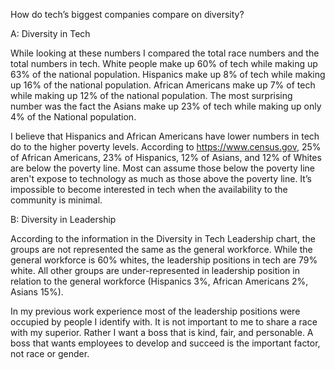 How do tech’s biggest companies compare on diversity?

A: Diversity in Tech

While looking at these numbers I compared the total race numbers and the total numbers in tech. White people make up 60% of tech while making up 63% of the national population. Hispanics make up 8% of tech while making up 16% of the national population. African Americans make up 7% of tech while making up 12% of the national population. The most surprising number was the fact the Asians make up 23% of tech while making up only 4% of the National population. 

I believe that Hispanics and African Americans have lower numbers in tech do to the higher poverty levels. According to https://www.census.gov, 25% of African Americans, 23% of Hispanics, 12% of Asians, and 12% of Whites are below the poverty line. Most can assume those below the poverty line aren't expose to technology as much as those above the poverty line. It’s impossible to become interested in tech when the availability to the community is minimal.

B: Diversity in Leadership

According to the information in the Diversity in Tech Leadership chart, the groups are not represented the same as the general workforce. While the general workforce is 60% whites, the leadership positions in tech are 79% white. All other groups are under-represented in leadership position in relation to the general workforce (Hispanics 3%, African Americans 2%, Asians 15%). 

In my previous work experience most of the leadership positions were occupied by people I identify with. It is not important to me to share a race with my superior. Rather I want a boss that is kind, fair, and personable. A boss that wants employees to develop and succeed is the important factor, not race or gender. 